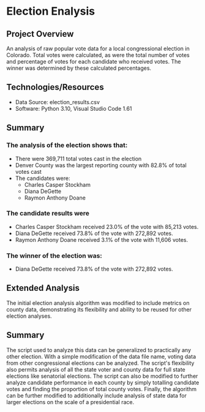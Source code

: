 # Election Enalysis

## Project Overview
An analysis of raw popular vote data for a local congressional election in Colorado. 
Total votes were calculated, as were the total number of votes and percentage of votes for each candidate who received votes. The winner was determined by these calculated percentages.

## Technologies/Resources
- Data Source: election_results.csv
- Software: Python 3.10, Visual Studio Code 1.61

## Summary
### The analysis of the election shows that:
- There were 369,711 total votes cast in the election
- Denver County was the largest reporting county with 82.8% of total votes cast
- The candidates were:
  - Charles Casper Stockham
  - Diana DeGette
  - Raymon Anthony Doane
### The candidate results were
  - Charles Casper Stockham received 23.0% of the vote with 85,213 votes.
  - Diana DeGette received 73.8% of the vote with 272,892 votes.
  - Raymon Anthony Doane received 3.1% of the vote with 11,606 votes.
  
### The winner of the election was:
  - Diana DeGette received 73.8% of the vote with 272,892 votes.
  

   
## Extended Analysis
The initial election analysis algorithm was modified to include metrics on county data, demonstrating its flexibility and ability to be reused for other election analyses.
  
##  Summary
The script used to analyze this data can be generalized to practically any other election. With a simple modification of the data file name, voting data from other congressional elections can be analyzed. The script's flexibility also permits analysis of all the state voter and county data for full state elections like senatorial elections. The script can also be modified to further analyze candidate performance in each county by simply totalling candidate votes and finding the proportion of total county votes. Finally, the algorithm can be further modified to additionally include analysis of state data for larger elections on the scale of a presidential race.

